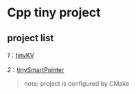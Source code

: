 # Cpp tiny project

## project list

*1*：[tinyKV](tinyKV/README.md)

*2*：[tinySmartPointer](tinySmartPointer/README.md)

> note: project is configured by CMake